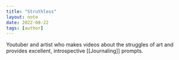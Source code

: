 ```yaml
---
title: "Struthless"
layout: note
date: 2022-08-22
tags: [author]
---
```


Youtuber and artist who makes videos about the struggles of art and provides excellent, introspective [[Journaling]] prompts.
